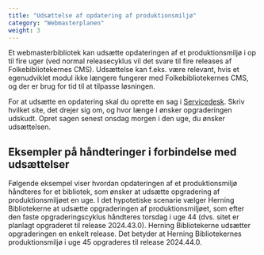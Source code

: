 ```yaml
---
title: "Udsættelse af opdatering af produktionsmiljø"
category: "Webmasterplanen"
weight: 3
---
```


Et webmasterbibliotek kan udsætte opdateringen af et produktionsmiljø i op til fire uger (ved normal releasecyklus vil det svare til fire releases af Folkebibliotekernes CMS). Udsættelse kan f.eks. være relevant, hvis et egenudviklet modul ikke længere fungerer med
Folkebibliotekernes CMS, og der er brug for tid til at tilpasse løsningen.

For at udsætte en opdatering skal du oprette en sag i [Servicedesk](https://detdigitalefolkebibliotek.atlassian.net/servicedesk/customer/portals). Skriv hvilket site, det drejer sig om, og hvor længe I ønsker opgraderingen udskudt. Opret sagen senest onsdag morgen i den uge, du ønsker udsættelsen.

## Eksempler på håndteringer i forbindelse med udsættelser
Følgende eksempel viser hvordan opdateringen af et produktionsmiljø håndteres for et bibliotek, som ønsker at udsætte opgradering af produktionsmiljøet en uge. I det hypotetiske scenarie vælger Herning Bibliotekerne at udsætte opgraderingen af produktionsmiljøet, som
efter den faste opgraderingscyklus håndteres torsdag i uge 44 (dvs. sitet er planlagt opgraderet til release 2024.43.0). Herning Bibliotekerne udsætter opgraderingen en enkelt release. Det betyder at Herning Bibliotekernes produktionsmiljø i uge 45 opgraderes til
release 2024.44.0.
